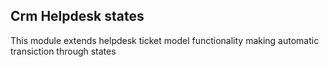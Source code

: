 Crm Helpdesk states
------------------------------
This module extends helpdesk ticket model functionality making automatic transiction through states
